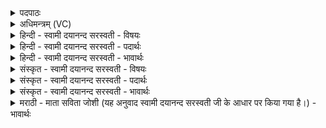 <details><summary>पदपाठः</summary>

स्यो॒ना। पृ॒थि॒वि॒। नः॒। भ॒व॒। अ॒नृ॒क्ष॒रा। नि॒वेश॒नीति॑ नि॒ऽवेश॑नी। यच्छ॑। नः॒। शर्म्म॑। स॒प्रथा॒ इति॑ स॒प्रथाः॑। अपः॑। नः॒। शो॒शु॒च॒त्। अ॒घम्। २१।
</details>

<details><summary>अधिमन्त्रम् (VC)</summary>

- अग्निर्देवता
- आदित्या देवा ऋषयः
- निचृद्गायत्री, प्राजापत्या गायत्री
- षड्जः
</details>

<details><summary>हिन्दी - स्वामी दयानन्द सरस्वती - विषयः</summary>

कुलीन स्त्री कैसी होवे, इस विषय को अगले मन्त्र में कहा है ॥
</details>

<details><summary>हिन्दी - स्वामी दयानन्द सरस्वती - पदार्थः</summary>

पदार्थान्वयभाषाः -  हे (पृथिवि) भूमि के तुल्य वर्त्तमान क्षमाशील स्त्री ! तू जैसे (अनृक्षरा) कण्टक आदि से रहित (निवेशनी) बैठने का आधार भूमि (स्योना) सुख करनेवाली होती, वैसे (नः) हमारे लिये (भव) हो तू (सप्रथाः) अत्यन्त प्रशंसा के साथ वर्त्तमान हुई (नः) हमारे लिये (शर्म) सुख को (यच्छ) दे, जैसे न्यायाधीश (नः) हमारे (अघम्) पाप को (अप, शोशुचत्) शीघ्र दूर करे वा शुद्ध करे, वैसे तू अपराध को दूर कर ॥२१ ॥
</details>

<details><summary>हिन्दी - स्वामी दयानन्द सरस्वती - भावार्थः</summary>

भावार्थभाषाः -  इस मन्त्र में वाचकलुप्तोपमालङ्कार है। जो स्त्री पृथिवी के तुल्य क्षमा करनेवाली क्रूरता आदि दोषों से अलग बहुत प्रशंसित दूसरों के दोषों का निवारण करनेहारी है, वही घर के कार्यों में योग्य होती है ॥२१ ॥
</details>

<details><summary>संस्कृत - स्वामी दयानन्द सरस्वती - विषयः</summary>

गृहिणी कीदृशी स्यादित्याह ॥
</details>

<details><summary>संस्कृत - स्वामी दयानन्द सरस्वती - पदार्थः</summary>

पदार्थान्वयभाषाः -  हे पृथिवि भूमिरिव वर्त्तमाने स्त्रि ! त्वं यथाऽनृक्षरा निवेशनी भूमिः स्योना भवति, तथा नो भव। सप्रथाः सती नश्शर्म्म यच्छ, यथा न्यायेशो नोऽघमपशोशुचत् तथाऽपराधं दूरं गमय ॥२१ ॥
</details>

<details><summary>संस्कृत - स्वामी दयानन्द सरस्वती - भावार्थः</summary>

भावार्थभाषाः -  अत्र वाचकलुप्तोपमालङ्कारः। या स्त्री पृथिवीवत् क्षमाशीला क्रूरतादोषरहिता बहुप्रशंसिता अन्येषामपि दोषनिवारिका भवति, सैव गृहकृत्ये योग्या भवति ॥२१ ॥
</details>

<details><summary>मराठी - माता सविता जोशी (यह अनुवाद स्वामी दयानन्द सरस्वती जी के आधार पर किया गया है।) - भावार्थः</summary>

भावार्थभाषाः -  या मंत्रात वाचकलुप्तोपमालंकार आहे. जी स्री पृथ्वीप्रमाणे क्षमाशील, क्रूरता इत्यादी दोषांपासून दूर प्रशंसा करण्यायोग्य, दुसऱ्यांचे दोष नाहीसे करणारी असते तीच गृहकार्य योग्यरित्या पार पाडू शकते.
</details>